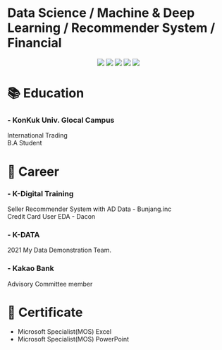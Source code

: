 # Data Science / Machine & Deep Learning / Recommender System / Financial
  
<div align="center">
<img src="https://img.shields.io/badge/Python-0769AD?style=flat-square&logo=Python&logoColor=white"/> <img src="https://img.shields.io/badge/JupyterLab-E34F26?style=flat-square&logo=Jupyter&logoColor=white"/> <img src="https://img.shields.io/badge/GoogleColab-F9AB00?style=flat-square&logo=GoogleColab&logoColor=white"/> <img src="https://img.shields.io/badge/Tableau-E97627?style=flat-square&logo=Tableau&logoColor=white"/> <img src="https://img.shields.io/badge/MySQL-4479A1?style=flat-square&logo=MySQL&logoColor=white"/> 
</div>
  
  
# 📚 Education
### - KonKuk Univ. Glocal Campus  
International Trading  
B.A Student
  
  
# 💼 Career
### - K-Digital Training  
Seller Recommender System with AD Data - Bunjang.inc  
Credit Card User EDA - Dacon
  
### - K-DATA  
2021 My Data Demonstration Team. 
  
### - Kakao Bank    
Advisory Committee member
  
  
# 📃 Certificate
- Microsoft Specialist(MOS) Excel
- Microsoft Specialist(MOS) PowerPoint



<!--
**seonwoo-github/seonwoo-github** is a ✨ _special_ ✨ repository because its `README.md` (this file) appears on your GitHub profile.

Here are some ideas to get you started:

- 🔭 I’m currently working on ...
- 🌱 I’m currently learning ...
- 👯 I’m looking to collaborate on ...
- 🤔 I’m looking for help with ...
- 💬 Ask me about ...
- 📫 How to reach me: ...
- 😄 Pronouns: ...
- ⚡ Fun fact: ...
-->

